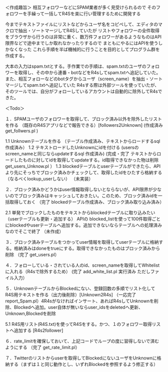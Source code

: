 ＜作成趣旨＞
相互フォロワーなどにSPAM業者が多く見受けられるので
そのフォロワーを手繰って一括してR4Sを楽に行い管理するために開発する

今までテキストファイルにリストなどからユーザ名をコピペして、エディタのマクロで抽出・ソートマージしてR4Sしていたが
リストやフォロワーの全件取得をブラウザから行うのは非常に重く、数万件フォロワーがあるようなものはAPI限界などで途中までしか取れなかったりするので
まともにやるにはAPIを使うしかなくなった
これら手順を半ば機械的に行うことを目的としてプログラム群を作成する。

大本の入力はspam.txtとする。手作業での手順は、spam.txtのユーザのフォロワーを取得し、その中から連番・botなどをR4sしてspam.txtへ追記していた。
また、相互フォローなどのbotタグからユーザ（screen_name）を抽出・ソートマージしてspam.txtへ追記していた
R4sする際は外部ツールを使っていたが、そのツールでは、自分がフォローしているアカウントは自動的に除外してR4sできた。

＜Todo＞

１．SPAMユーザのフォロワーを取得して、ブロック済み以外を除外したリストを作る （既存のR4Sアプリなどで報告できる）[followers2Unknown]
   (作成済み get_follwers.pl )

 1.1 Unknownテーブルを作る
    （テーブル作成済み、テキストからロードするsql作成済み）
 1.2 テキストロードしたUnknownにidを付ける (usersのscreen_nameと同じならupdateするsql 作成済み)
     (完成・完了 テキストからロードしたものに対してidを取得してupdateする。id取得できなかった物は削除  get_users_Unknow.pl ）
 1.3 blockedテーブルとuserテーブルができたら、APIより先にそっちでブロック済みかチェックして、取得したidをひたすら格納する（なるべくlookup_userしない）
    （未実装）


２．ブロック済みかどうかはuser情報取得しないとならないが、API限界が少ないのでブロック済みはキャッシュしておきたい。このため、ブロック済みidを一括取得しておく
  （完了 blockedテーブル作成済み、ブロック済み取り込み済み）

 2.1 単発でブロックしたものをテキストからblockedテーブルに取り込みたい（userテーブルも更新・追加する）
    APIの blocked_listを使って100件取得ごとにblockedやuserテーブルへ追加する。追加できないならテーブルへの処理済みなのでそこで終了
  （未作成）


３．ブロック済みテーブルをつかってuser情報を取得してuserテーブルに格納する。格納済みはdoneをtrueにする。取得できなかったものはブロック済みから削除
  （完了 get_users.pl）

４．フォローしている・されている人のid、screen_nameを取得してWhitelist に入れる（R4sで除外するため）
   (完了 add_white_list.pl 実行済み ただしファイル入力）

５．UnknownテーブルからBlockedにない、登録回数の多順でリスト化してR4S用テキストを作る（出力後削除）[Unknown2R4s]
  （一応完了 report_Spam.pl）4R4sがなければインサート、あればR4sしてUnknownを削除、Blockedへ追加。user自体が無いならuser_idsをdeletedへ更新、Unknown,Blockedを削除

 5.1 R4S用リスト(R4S.txt)を使ってR4Sをする。かつ、１のフォロワー取得リストへ追加する [R4s2follower]

６．rate_limitを確保しておいて、上記コードでループの度に習得しないで済むようにする
  （完了 get_rate_limit.pl）


７．Twitterのリストからuserを取得してBlockedにないユーザをUnknownに格納する（まずは１と同じ動作とし、いずれBlockedを参照するよう修正する）


